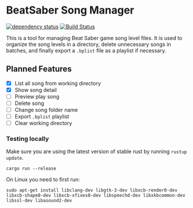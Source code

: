 # BeatSaber Song Manager

[![dependency status](https://deps.rs/repo/github/KagurazakaNyaa/bs-song-manager/status.svg)](https://deps.rs/repo/github/KagurazakaNyaa/bs-song-manager)
[![Build Status](https://github.com/KagurazakaNyaa/bs-song-manager/workflows/CI/badge.svg)](https://github.com/KagurazakaNyaa/bs-song-manager/actions?workflow=CI)

This is a tool for managing Beat Saber game song level files. It is used to organize the song levels in a directory, delete unnecessary songs in batches, and finally export a `.bplist` file as a playlist if necessary.

## Planned Features

- [x] List all song from working directory
- [x] Show song detail
- [ ] Preview play song
- [ ] Delete song
- [ ] Change song folder name
- [ ] Export `.bplist` playlist
- [ ] Clear working directory

### Testing locally

Make sure you are using the latest version of stable rust by running `rustup update`.

`cargo run --release`

On Linux you need to first run:

`sudo apt-get install libclang-dev libgtk-3-dev libxcb-render0-dev libxcb-shape0-dev libxcb-xfixes0-dev libspeechd-dev libxkbcommon-dev libssl-dev libasound2-dev`
